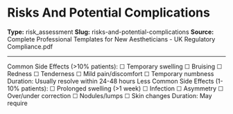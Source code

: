# Risks And Potential Complications

**Type:** risk_assessment
**Slug:** risks-and-potential-complications
**Source:** Complete Professional Templates for New Aestheticians - UK Regulatory Compliance.pdf

---

Common Side Effects (>10% patients): ☐ Temporary swelling ☐ Bruising ☐ Redness ☐ Tenderness ☐
Mild pain/discomfort ☐ Temporary numbness Duration: Usually resolve within 24-48 hours
Less Common Side Effects (1-10% patients): ☐ Prolonged swelling (>1 week) ☐ Infection ☐
Asymmetry ☐ Over/under correction ☐ Nodules/lumps ☐ Skin changes Duration: May require